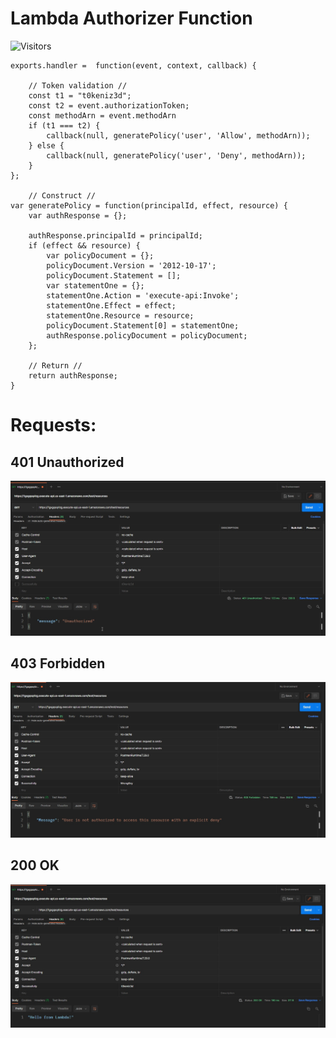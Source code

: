 # Lambda Authorizer Function
![Visitors](https://api.visitorbadge.io/api/visitors?path=https%3A%2F%2Fgithub.com%2Fx0rCTF%2FAPI-Gateway-Lambda-authorizer&countColor=%23263759&style=plastic)

```node
exports.handler =  function(event, context, callback) {

    // Token validation //
    const t1 = "t0keniz3d";                      
    const t2 = event.authorizationToken;
    const methodArn = event.methodArn
    if (t1 === t2) {
        callback(null, generatePolicy('user', 'Allow', methodArn));    
    } else {
        callback(null, generatePolicy('user', 'Deny', methodArn));      
    }
};

    // Construct //
var generatePolicy = function(principalId, effect, resource) {
    var authResponse = {};
    
    authResponse.principalId = principalId;
    if (effect && resource) {
        var policyDocument = {};
        policyDocument.Version = '2012-10-17'; 
        policyDocument.Statement = [];
        var statementOne = {};
        statementOne.Action = 'execute-api:Invoke'; 
        statementOne.Effect = effect;
        statementOne.Resource = resource;
        policyDocument.Statement[0] = statementOne;
        authResponse.policyDocument = policyDocument;
    };
    
    // Return //
    return authResponse;
}
```
# Requests:
## 401 Unauthorized
[![](https://github.com/x0rCTF/API-Gateway-Lambda-authorizer/blob/main/images/401-Unauthorized.jpg)](https://github.com/x0rCTF/API-Gateway-Lambda-authorizer/blob/main/images/401-Unauthorized.jpg)

## 403 Forbidden
[![](https://github.com/x0rCTF/API-Gateway-Lambda-authorizer/blob/main/images/403-Forbidden.jpg)](https://github.com/x0rCTF/API-Gateway-Lambda-authorizer/blob/main/images/403-Forbidden.jpg)

## 200 OK
[![](https://github.com/x0rCTF/API-Gateway-Lambda-authorizer/blob/main/images/200-OK.jpg)](https://github.com/x0rCTF/API-Gateway-Lambda-authorizer/blob/main/images/200-OK.jpg)
